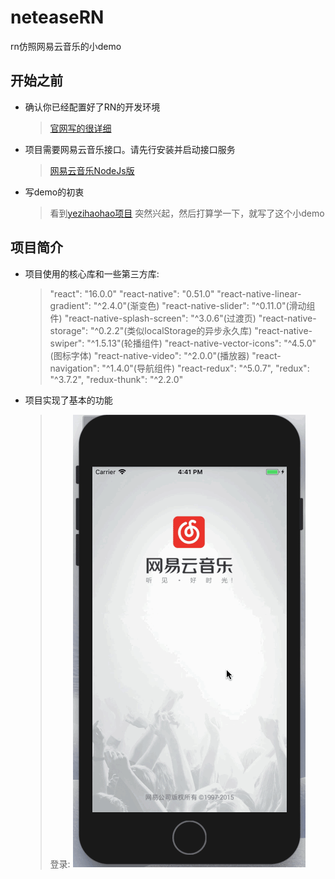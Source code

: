 # neteaseRN
rn仿照网易云音乐的小demo

##  开始之前
* 确认你已经配置好了RN的开发环境
    > [官网写的很详细](https://reactnative.cn/docs/0.51/getting-started.html)
* 项目需要网易云音乐接口。请先行安装并启动接口服务
    > [网易云音乐NodeJs版](https://binaryify.github.io/NeteaseCloudMusicApi/#/)
* 写demo的初衷
    > 看到[yezihaohao项目](https://github.com/yezihaohao/NeteaseCloudMusic)
    突然兴起，然后打算学一下，就写了这个小demo
##  项目简介
* 项目使用的核心库和一些第三方库:
    > "react": "16.0.0"
    > "react-native": "0.51.0"
    > "react-native-linear-gradient": "^2.4.0"(渐变色)
    > "react-native-slider": "^0.11.0"(滑动组件)
    > "react-native-splash-screen": "^3.0.6"(过渡页)
    > "react-native-storage": "^0.2.2"(类似localStorage的异步永久库)
    > "react-native-swiper": "^1.5.13"(轮播组件)
    > "react-native-vector-icons": "^4.5.0"(图标字体)
    > "react-native-video": "^2.0.0"(播放器)
    > "react-navigation": "^1.4.0"(导航组件)
    > "react-redux": "^5.0.7",
    > "redux": "^3.7.2",
    > "redux-thunk": "^2.2.0"
* 项目实现了基本的功能
    > 登录: ![登录:](app/img/login.gif)


